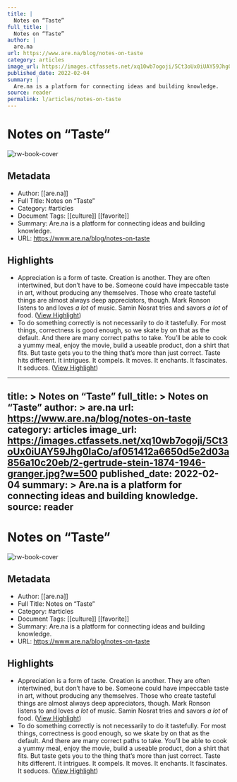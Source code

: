 ```yaml
---
title: |
  Notes on “Taste”
full_title: |
  Notes on “Taste”
author: |
  are.na
url: https://www.are.na/blog/notes-on-taste
category: articles
image_url: https://images.ctfassets.net/xq10wb7ogoji/5Ct3oUx0iUAY59Jhg0IaCo/af051412a6650d5e2d03a856a10c20eb/2-gertrude-stein-1874-1946-granger.jpg?w=500
published_date: 2022-02-04
summary: |
  Are.na is a platform for connecting ideas and building knowledge.
source: reader
permalink: l/articles/notes-on-taste
---
```

# Notes on “Taste”

![rw-book-cover](https://images.ctfassets.net/xq10wb7ogoji/5Ct3oUx0iUAY59Jhg0IaCo/af051412a6650d5e2d03a856a10c20eb/2-gertrude-stein-1874-1946-granger.jpg?w=500)

## Metadata
- Author: [[are.na]]
- Full Title: Notes on “Taste”
- Category: #articles
- Document Tags: [[culture]] [[favorite]] 
- Summary: Are.na is a platform for connecting ideas and building knowledge.
- URL: https://www.are.na/blog/notes-on-taste

## Highlights
- Appreciation is a form of taste. Creation is another. They are often intertwined, but don’t have to be. Someone could have impeccable taste in art, without producing any themselves. Those who create tasteful things are almost always deep appreciators, though. Mark Ronson listens to and loves *a lot* of music. Samin Nosrat tries and savors *a lot* of food. ([View Highlight](https://read.readwise.io/read/01hrj8jcn12978ptzsn231c783))
- To do something correctly is not necessarily to do it tastefully. For most things, correctness is good enough, so we skate by on that as the default. And there are many correct paths to take. You’ll be able to cook a yummy meal, enjoy the movie, build a useable product, don a shirt that fits. But taste gets you to the thing that’s more than just correct. Taste hits different. It intrigues. It compels. It moves. It enchants. It fascinates. It seduces. ([View Highlight](https://read.readwise.io/read/01hrj8nz2k9qqpe9f5t96bdete))


---
title: >
  Notes on “Taste”
full_title: >
  Notes on “Taste”
author: >
  are.na
url: https://www.are.na/blog/notes-on-taste
category: articles
image_url: https://images.ctfassets.net/xq10wb7ogoji/5Ct3oUx0iUAY59Jhg0IaCo/af051412a6650d5e2d03a856a10c20eb/2-gertrude-stein-1874-1946-granger.jpg?w=500
published_date: 2022-02-04
summary: >
  Are.na is a platform for connecting ideas and building knowledge.
source: reader
---
# Notes on “Taste”

![rw-book-cover](https://images.ctfassets.net/xq10wb7ogoji/5Ct3oUx0iUAY59Jhg0IaCo/af051412a6650d5e2d03a856a10c20eb/2-gertrude-stein-1874-1946-granger.jpg?w=500)

## Metadata
- Author: [[are.na]]
- Full Title: Notes on “Taste”
- Category: #articles
- Document Tags: [[culture]] [[favorite]] 
- Summary: Are.na is a platform for connecting ideas and building knowledge.
- URL: https://www.are.na/blog/notes-on-taste

## Highlights
- Appreciation is a form of taste. Creation is another. They are often intertwined, but don’t have to be. Someone could have impeccable taste in art, without producing any themselves. Those who create tasteful things are almost always deep appreciators, though. Mark Ronson listens to and loves *a lot* of music. Samin Nosrat tries and savors *a lot* of food. ([View Highlight](https://read.readwise.io/read/01hrj8jcn12978ptzsn231c783))
- To do something correctly is not necessarily to do it tastefully. For most things, correctness is good enough, so we skate by on that as the default. And there are many correct paths to take. You’ll be able to cook a yummy meal, enjoy the movie, build a useable product, don a shirt that fits. But taste gets you to the thing that’s more than just correct. Taste hits different. It intrigues. It compels. It moves. It enchants. It fascinates. It seduces. ([View Highlight](https://read.readwise.io/read/01hrj8nz2k9qqpe9f5t96bdete))


